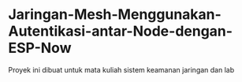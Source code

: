 # Jaringan-Mesh-Menggunakan-Autentikasi-antar-Node-dengan-ESP-Now
Proyek ini dibuat untuk mata kuliah sistem keamanan jaringan dan lab

